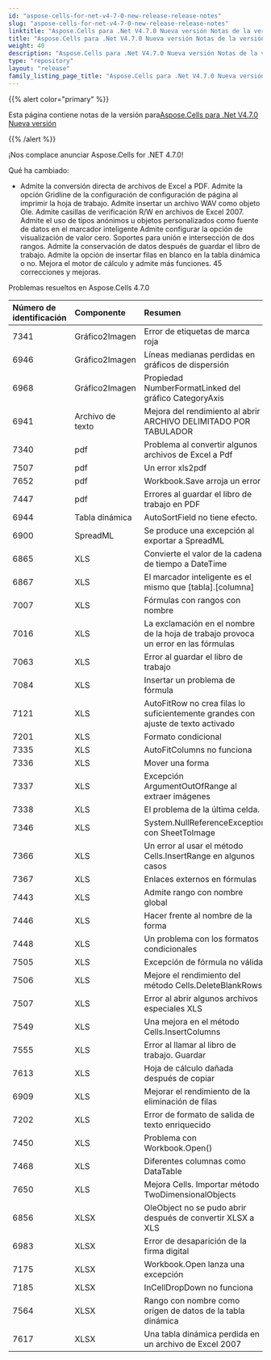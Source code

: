 ```yaml
---
id: "aspose-cells-for-net-v4-7-0-new-release-release-notes"
slug: "aspose-cells-for-net-v4-7-0-new-release-release-notes"
linktitle: "Aspose.Cells para .Net V4.7.0 Nueva versión Notas de la versión"
title: "Aspose.Cells para .Net V4.7.0 Nueva versión Notas de la versión"
weight: 40
description: "Aspose.Cells para .Net V4.7.0 Nueva versión Notas de la versión – the latest updates and fixes."
type: "repository"
layout: "release"
family_listing_page_title: "Aspose.Cells para .Net V4.7.0 Nueva versión Notas de la versión"
---
```

{{% alert color="primary" %}}

 Esta página contiene notas de la versión para[Aspose.Cells para .Net V4.7.0 Nueva versión](https://releases.aspose.com/cells/net/new-releases/aspose.cells-for-.net-v4.7.0-new-release/)

{{% /alert %}}

¡Nos complace anunciar Aspose.Cells for .NET 4.7.0!

Qué ha cambiado:

- Admite la conversión directa de archivos de Excel a PDF.
 Admite la opción Gridline de la configuración de configuración de página al imprimir la hoja de trabajo.
 Admite insertar un archivo WAV como objeto Ole.
Admite casillas de verificación R/W en archivos de Excel 2007.
 Admite el uso de tipos anónimos u objetos personalizados como fuente de datos en el marcador inteligente
 Admite configurar la opción de visualización de valor cero.
 Soportes para unión e intersección de dos rangos.
 Admite la conservación de datos después de guardar el libro de trabajo.
 Admite la opción de insertar filas en blanco en la tabla dinámica o no.
 Mejora el motor de cálculo y admite más funciones.
 45 correcciones y mejoras.

Problemas resueltos en Aspose.Cells 4.7.0

|**Número de identificación** |**Componente** |**Resumen** |
|:- |:- |:- |
|7341 | Gráfico2Imagen| Error de etiquetas de marca roja|
|6946 | Gráfico2Imagen| Líneas medianas perdidas en gráficos de dispersión|
|6968 | Gráfico2Imagen| Propiedad NumberFormatLinked del gráfico CategoryAxis|
|6941 | Archivo de texto| Mejora del rendimiento al abrir ARCHIVO DELIMITADO POR TABULADOR|
|7340 | pdf| Problema al convertir algunos archivos de Excel a Pdf|
|7507 | pdf| Un error xls2pdf|
|7652 | pdf| Workbook.Save arroja un error|
|7447 | pdf| Errores al guardar el libro de trabajo en PDF|
|6944 | Tabla dinámica| AutoSortField no tiene efecto.|
|6900 | SpreadML| Se produce una excepción al exportar a SpreadML|
|6865 |XLS |Convierte el valor de la cadena de tiempo a DateTime|
|6867 |XLS |El marcador inteligente es el mismo que [tabla].[columna]|
|7007 |XLS | Fórmulas con rangos con nombre|
|7016 |XLS | La exclamación en el nombre de la hoja de trabajo provoca un error en las fórmulas|
|7063 |XLS | Error al guardar el libro de trabajo|
|7084 |XLS | Insertar un problema de fórmula|
|7121 |XLS | AutoFitRow no crea filas lo suficientemente grandes con ajuste de texto activado|
|7201 |XLS | Formato condicional|
|7335 |XLS | AutoFitColumns no funciona|
|7336 |XLS | Mover una forma|
|7337 |XLS | Excepción ArgumentOutOfRange al extraer imágenes|
|7338 |XLS | El problema de la última celda.|
|7346 |XLS | System.NullReferenceException con SheetToImage|
|7366 |XLS | Un error al usar el método Cells.InsertRange en algunos casos|
|7367 |XLS | Enlaces externos en fórmulas|
|7443 |XLS | Admite rango con nombre global|
|7446 |XLS | Hacer frente al nombre de la forma|
|7448 |XLS | Un problema con los formatos condicionales|
|7505 |XLS | Excepción de fórmula no válida|
|7506 |XLS | Mejore el rendimiento del método Cells.DeleteBlankRows|
|7507 |XLS | Error al abrir algunos archivos especiales XLS|
|7549 |XLS | Una mejora en el método Cells.InsertColumns|
|7555 |XLS | Error al llamar al libro de trabajo. Guardar|
|7613 |XLS |Hoja de cálculo dañada después de copiar|
|6909 |XLS | Mejorar el rendimiento de la eliminación de filas|
|7202 |XLS | Error de formato de salida de texto enriquecido|
|7450 |XLS | Problema con Workbook.Open()|
|7468 |XLS | Diferentes columnas como DataTable|
|7650 |XLS | Mejora Cells. Importar método TwoDimensionalObjects|
|6856 |XLSX | OleObject no se pudo abrir después de convertir XLSX a XLS|
|6983 |XLSX | Error de desaparición de la firma digital|
|7175 |XLSX | Workbook.Open lanza una excepción|
|7185 |XLSX | InCellDropDown no funciona|
|7564 |XLSX | Rango con nombre como origen de datos de la tabla dinámica|
|7617 |XLSX | Una tabla dinámica perdida en un archivo de Excel 2007|
